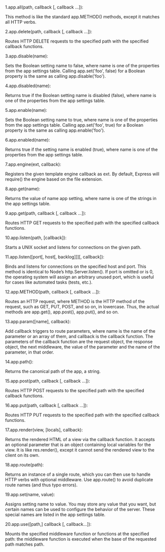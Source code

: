 1.app.all(path, callback [, callback ...]):

This method is like the standard app.METHOD() methods, except it matches all HTTP verbs.

2.app.delete(path, callback [, callback ...]):

Routes HTTP DELETE requests to the specified path with the specified callback functions.

3.app.disable(name):

Sets the Boolean setting name to false, where name is one of the properties from the app settings table. Calling app.set('foo', false) for a Boolean property is the same as calling app.disable('foo').

4.app.disabled(name):

Returns true if the Boolean setting name is disabled (false), where name is one of the properties from the app settings table.

5.app.enable(name):

Sets the Boolean setting name to true, where name is one of the properties from the app settings table. Calling app.set('foo', true) for a Boolean property is the same as calling app.enable('foo').

6.app.enabled(name):

Returns true if the setting name is enabled (true), where name is one of the properties from the app settings table.

7.app.engine(ext, callback):

Registers the given template engine callback as ext. By default, Express will require() the engine based on the file extension.

8.app.get(name):

Returns the value of name app setting, where name is one of the strings in the app settings table.

9.app.get(path, callback [, callback ...]):

Routes HTTP GET requests to the specified path with the specified callback functions.

10.app.listen(path, [callback]):

Starts a UNIX socket and listens for connections on the given path.

11.app.listen([port[, host[, backlog]]][, callback]):

Binds and listens for connections on the specified host and port. This method is identical to Node’s http.Server.listen(). If port is omitted or is 0, the operating system will assign an arbitrary unused port, which is useful for cases like automated tasks (tests, etc.).

12.app.METHOD(path, callback [, callback ...]):

Routes an HTTP request, where METHOD is the HTTP method of the request, such as GET, PUT, POST, and so on, in lowercase. Thus, the actual methods are app.get(), app.post(), app.put(), and so on.

13.app.param([name], callback):

Add callback triggers to route parameters, where name is the name of the parameter or an array of them, and callback is the callback function. The parameters of the callback function are the request object, the response object, the next middleware, the value of the parameter and the name of the parameter, in that order.

14.app.path():

Returns the canonical path of the app, a string.

15.app.post(path, callback [, callback ...]):

Routes HTTP POST requests to the specified path with the specified callback functions.

16.app.put(path, callback [, callback ...]):

Routes HTTP PUT requests to the specified path with the specified callback functions.

17.app.render(view, [locals], callback):

Returns the rendered HTML of a view via the callback function. It accepts an optional parameter that is an object containing local variables for the view. It is like res.render(), except it cannot send the rendered view to the client on its own.

18.app.route(path):

Returns an instance of a single route, which you can then use to handle HTTP verbs with optional middleware. Use app.route() to avoid duplicate route names (and thus typo errors).

19.app.set(name, value):

Assigns setting name to value. You may store any value that you want, but certain names can be used to configure the behavior of the server. These special names are listed in the app settings table.

20.app.use([path,] callback [, callback...]):

Mounts the specified middleware function or functions at the specified path: the middleware function is executed when the base of the requested path matches path.

